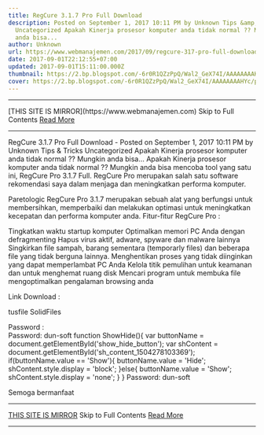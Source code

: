 ```yaml
---
title: RegCure 3.1.7 Pro Full Download
description: Posted on September 1, 2017 10:11 PM by Unknown Tips &amp; Tricks
  Uncategorized Apakah Kinerja prosesor komputer anda tidak normal ?? Mungkin
  anda bisa...
author: Unknown
url: https://www.webmanajemen.com/2017/09/regcure-317-pro-full-download.html
date: 2017-09-01T22:12:55+07:00
updated: 2017-09-01T15:11:00.000Z
thumbnail: https://2.bp.blogspot.com/-6r0R1QZzPpQ/Wal2_GeX74I/AAAAAAAAHYc/prs45HLxpWY08_6nLj7fgott6i9MPqo2ACLcBGAs/s320/screenshot_scan.jpg
cover: https://2.bp.blogspot.com/-6r0R1QZzPpQ/Wal2_GeX74I/AAAAAAAAHYc/prs45HLxpWY08_6nLj7fgott6i9MPqo2ACLcBGAs/s320/screenshot_scan.jpg
---
```


<hr/> [THIS SITE IS MIRROR](https://www.webmanajemen.com) Skip to Full Contents <a href="https://www.webmanajemen.com/2017/09/regcure-317-pro-full-download.html" rel="follow" class="button" id="read-more">Read More</a> <hr/> RegCure 3.1.7 Pro Full Download - Posted on September 1, 2017 10:11 PM by Unknown Tips &amp; Tricks Uncategorized Apakah Kinerja prosesor komputer anda tidak normal ?? Mungkin anda bisa... Apakah Kinerja prosesor komputer anda tidak normal ?? Mungkin anda bisa mencoba tool yang satu ini, RegCure Pro 3.1.7 Full. RegCure Pro merupakan salah satu software rekomendasi saya dalam menjaga dan meningkatkan performa komputer.

Paretologic RegCure Pro 3.1.7 merupakan sebuah alat yang berfungsi untuk membersihkan, memperbaiki dan melakukan optimasi untuk meningkatkan kecepatan dan performa komputer anda.
Fitur-fitur RegCure Pro :

Tingkatkan waktu startup komputer Optimalkan memori PC Anda dengan defragmenting
Hapus virus aktif, adware, spyware dan malware lainnya
Singkirkan file sampah, barang sementara (temporarly files) dan beberapa file yang tidak berguna lainnya.
Menghentikan proses yang tidak diinginkan yang dapat memperlambat PC Anda
Kelola titik pemulihan untuk keamanan dan untuk menghemat ruang disk
Mencari program untuk membuka file
mengoptimalkan pengalaman browsing anda

Link Download :

tusfile
SolidFiles

Password :  
    Password: dun-soft 
  function ShowHide(){     var buttonName = document.getElementById('show_hide_button');     var shContent = document.getElementById('sh_content_1504278103369');    if(buttonName.value == 'Show'){        buttonName.value = 'Hide';        shContent.style.display = 'block';      }else{        buttonName.value = 'Show';        shContent.style.display = 'none';    }  }  Password: dun-soft

Semoga bermanfaat <hr/> [THIS SITE IS MIRROR](https://www.webmanajemen.com) Skip to Full Contents <a href="https://www.webmanajemen.com/2017/09/regcure-317-pro-full-download.html" rel="follow" class="button" id="read-more">Read More</a> <hr/>